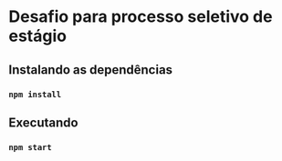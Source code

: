# Desafio para processo seletivo de estágio

## Instalando as dependências

### `npm install`

## Executando

### `npm start`
